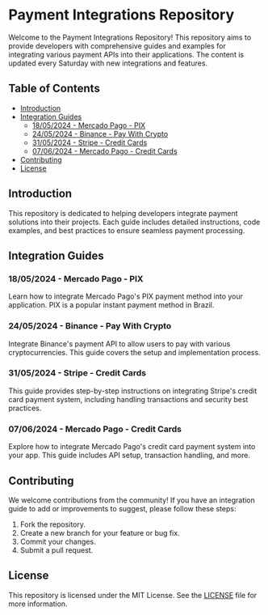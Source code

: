 

# Payment Integrations Repository

Welcome to the Payment Integrations Repository! This repository aims to provide developers with comprehensive guides and examples for integrating various payment APIs into their applications. The content is updated every Saturday with new integrations and features.

## Table of Contents
- [Introduction](#introduction)
- [Integration Guides](#integration-guides)
  - [18/05/2024 - Mercado Pago - PIX](#18052024---mercado-pago---pix)
  - [24/05/2024 - Binance - Pay With Crypto](#24052024---binance---pay-with-crypto)
  - [31/05/2024 - Stripe - Credit Cards](#31052024---stripe---credit-cards)
  - [07/06/2024 - Mercado Pago - Credit Cards](#07062024---mercado-pago---credit-cards)
- [Contributing](#contributing)
- [License](#license)

## Introduction

This repository is dedicated to helping developers integrate payment solutions into their projects. Each guide includes detailed instructions, code examples, and best practices to ensure seamless payment processing.

## Integration Guides

### 18/05/2024 - Mercado Pago - PIX
Learn how to integrate Mercado Pago's PIX payment method into your application. PIX is a popular instant payment method in Brazil.

### 24/05/2024 - Binance - Pay With Crypto
Integrate Binance's payment API to allow users to pay with various cryptocurrencies. This guide covers the setup and implementation process.

### 31/05/2024 - Stripe - Credit Cards
This guide provides step-by-step instructions on integrating Stripe's credit card payment system, including handling transactions and security best practices.

### 07/06/2024 - Mercado Pago - Credit Cards
Explore how to integrate Mercado Pago's credit card payment system into your app. This guide includes API setup, transaction handling, and more.

## Contributing

We welcome contributions from the community! If you have an integration guide to add or improvements to suggest, please follow these steps:
1. Fork the repository.
2. Create a new branch for your feature or bug fix.
3. Commit your changes.
4. Submit a pull request.

## License

This repository is licensed under the MIT License. See the [LICENSE](LICENSE) file for more information.

